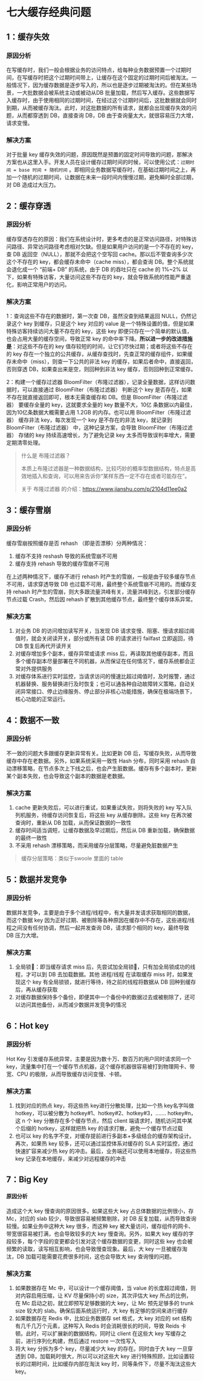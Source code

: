 # 七大缓存经典问题

## 1：缓存失效

### 原因分析

在写缓存时，我们一般会根据业务的访问特点，给每种业务数据预置一个过期时间，在写缓存时把这个过期时间带上，让缓存在这个固定的过期时间后被淘汰。一般情况下，因为缓存数据是逐步写入的，所以也是逐步过期被淘汰的。但在某些场景，一大批数据会被系统主动或被动从DB 批量加载，然后写入缓存。这些数据写入缓存时，由于使用相同的过期时间，在经过这个过期时间后，这批数据就会同时到期，从而被缓存淘汰。此时，对这批数据的所有请求，就都会出现缓存失效的问题，从而都穿透到 DB，直接查询 DB，DB 由于查询量太大，就很容易压力大增，请求变慢。

### 解决方案

对于批量 key 缓存失效的问题，原因既然是预置的固定时间导致的问题，那解决方案也从这里入手。开发人员在设计缓存过期时间的时候，可以使用公式：`过期时间 = base 时间 + 随机时间` 。即相同业务数据写缓存时，在基础过期时间之上，再加一个随机的过期时间，让数据在未来一段时间内慢慢过期，避免瞬时全部过期，对 DB 造成过大压力。



## 2：缓存穿透

### 原因分析

缓存穿透存在的原因：我们在系统设计时，更多考虑的是正常访问路径，对特殊访问路径、异常访问路径考虑相对欠缺。但是如果用户访问的是一个不存在的 key，查 DB 返回空（NULL），那就不会把这个空写回 cache。那以后不管查询多少次这个不存在的 key，都会缓存未命中（cache miss），都会查询 DB。整个系统就会退化成一个 “前端+ DB” 的系统，由于 DB 的吞吐只在 cache 的 1%~2% 以下，如果有特殊访客，大量访问这些不存在的 key，就会导致系统的性能严重退化，影响正常用户的访问。

### 解决方案

1：查询这些不存在的数据时，第一次查 DB，虽然没查到结果返回 NULL，仍然记录这个 key 到缓存，只是这个 key 对应的 value 是一个特殊设置的值，但是如果特殊访客持续访问大量不存在的 key，这些 key 即便只存在一个简单的默认值，也会占用大量的缓存空间，导致正常 key 的命中率下降。**所以进一步的改进措施是**：对这些不存在的 key 值存较短的时间，让它们尽快过期；或者将这些不存在的 key 存在一个独立的公共缓存，从缓存查找时，先查正常的缓存组件，如果缓存未命中（miss），则查一下公共的非法 key 的缓存，如果后者命中，直接返回，否则穿透 DB，如果查出来是空，则回种到非法 key 缓存，否则回种到正常缓存。

2：构建一个缓存过滤器 BloomFilter（布隆过滤器），记录全量数据，这样访问数据时，可以直接通过 BloomFilter（布隆过滤器） 判断这个 key 是否存在，如果不存在就直接返回即可，根本无需查缓存和 DB。但是 BloomFilter（布隆过滤器） 要缓存全量的 key，这就要求全量的 key 数量不大，10亿 条数据以内最佳，因为10亿条数据大概需要占用 1.2GB 的内存。也可以用 BloomFilter（布隆过滤器） 缓存非法 key，每次发现一个 key 是不存在的非法 key，就记录到 BloomFilter（布隆过滤器） 中，这种记录方案，会导致 BloomFilter（布隆过滤器） 存储的 key 持续高速增长，为了避免记录 key 太多而导致误判率增大，需要定期清零处理。

> 什么是 布隆过滤器？
>
> 本质上布隆过滤器是一种数据结构，比较巧妙的概率型数据结构，特点是高效地插入和查询，可以用来告诉你“某样东西一定不存在或者可能存在”。
>
> 关于 布隆过滤器 的介绍：https://www.jianshu.com/p/2104d11ee0a2



## 3：缓存雪崩

### 原因分析

缓存雪崩按照缓存是否 rehash （即是否漂移）分两种情况：

1. 缓存不支持 reshash 导致的系统雪崩不可用
2. 缓存支持 rehash 导致的缓存雪崩不可用

在上述两种情况下，缓存不进行 rehash 时产生的雪崩，一般是由于较多缓存节点不可用，请求穿透导致 DB 也过载不可用，最终整个系统雪崩不可用的。而缓存支持 rehash 时产生的雪崩，则大多跟流量洪峰有关，流量洪峰到达，引发部分缓存节点过载 Crash，然后因 rehash 扩散到其他缓存节点，最终整个缓存体系异常。

### 解决方案

1. 对业务 DB 的访问增加读写开关，当发现 DB 请求变慢、阻塞、慢请求超过阈值时，就会关闭读开关，部分或所有读 DB 的请求进行 failfast 立即返回，待 DB 恢复后再代开读开关
2. 对缓存增加多个副本，缓存异常或请求 miss 后，再读取其他缓存副本，而且多个缓存副本尽量部署在不同机器，从而保证在任何情况下，缓存系统都会正常对外提供服务
3. 对缓存体系进行实时监控，当请求访问的慢速比超过阈值时，及时报警，通过机器替换、服务替换进行及时恢复；也可以通各种自动故障转义策略，自动关闭异常接口、停止边缘服务、停止部分非核心功能措施，确保在极端场景下，核心功能的正常运行。



## 4：数据不一致

### 原因分析

不一致的问题大多跟缓存更新异常有关。比如更新 DB 后，写缓存失败，从而导致缓存中存在老数据。另外，如果系统采用一致性 Hash 分布，同时采用 rehash 自动漂移策略，在节点多次上下线之后，也会产生脏数据。缓存有多个副本时，更新某个副本失败，也会导致这个副本的数据是老数据。

### 解决方案

1. cache 更新失败后，可以进行重试，如果重试失败，则将失败的 key 写入队列机服务，待缓存访问恢复后，将这些 key 从缓存删除。这些 key 在再次被查询时，重新从 DB 加载，从而保证数据的一致性
2. 缓存时间适当调短，让缓存数据及早过期后，然后从 DB 重新加载，确保数据的最终一致性
3. 不采用 rehash 漂移策略，而采用缓存分层策略，尽量避免脏数据产生

> 缓存分层策略：类似于swoole 里面的 table



## 5：数据并发竞争

### 原因分析

数据并发竞争，主要是由于多个进程/线程中，有大量并发请求获取相同的数据，而这个数据 key 因为正好过期、被剔除等各种原因在缓存中不存在，这些进程/线程之间没有任何协调，然后一起并发查询 DB，请求那个相同的 key，最终导致 DB 压力大增。

### 解决方案

1. 全局锁🔐：即当缓存请求 miss 后，先尝试加全局锁🔐，只有加全局锁成功的线程，才可以到 DB  去加载数据。其他 进程/线程 在读取缓存 miss 时，如果发现这个 key 有全局锁锁，就进行等待，待之前的线程将数据从 DB 回种到缓存后，再从缓存获取
2. 对缓存数据保持多个备份，即便其中一个备份中的数据过去或被剔除了，还可以访问其他备份，从而减少数据并发竞争的情况



## 6：Hot key

### 原因分析

Hot Key 引发缓存系统异常，主要是因为数十万、数百万的用户同时请求同一个 key，流量集中打在一个缓存节点机器，这个缓存机器很容易被打到物理网卡、带宽、CPU 的极限，从而导致缓存访问变慢、卡顿。

### 解决方案

1. 找到对应的热点 key，将这些热 key进行分散处理，比如一个热 key名字叫做 hotkey，可以被分散为 hotkey#1、hotkey#2、hotkey#3，……. hotkey#n，这 n 个 key 分散存在多个缓存节点，然后 client 端请求时，随机访问其中某个后缀的 hotkey，这样就把热 key 的请求打散，避免一个缓存节点过载
2. 也可以 key 的名字不变，对缓存提前进行多副本+多级结合的缓存架构设计。再次，如果热 key 较多，还可以通过监控体系对缓存的 SLA 实时监控，通过快速扩容来减少热 key 的冲击。最后，业务端还可以使用本地缓存，将这些热 key 记录在本地缓存，来减少对远程缓存的冲击



## 7：Big Key

#### 原因分析

造成这个大 key 慢查询的原因很多。如果这些大 key 占总体数据的比例很小，存Mc，对应的 slab 较少，导致很容易被频繁剔除，对 DB 反复加载，从而导致查询较慢。如果业务中这种大 key 很多，而这种 key 被大量访问，缓存组件的网卡、带宽很容易被打满，也会导致较多的大 key 慢查询。另外，如果大 key 缓存的字段较多，每个字段的变更都会引发对这个缓存数据的变更，同时这些 key 也会被频繁的读取，读写相互影响，也会导致慢查现象。最后，大 key 一旦被缓存淘汰，DB 加载可能需要花费很多时间，这也会导致大 key 查询慢的问题。

### 解决方案

1. 如果数据存在 Mc 中，可以设计一个缓存阈值，当 value 的长度超过阈值，则对内容启用压缩，让 KV 尽量保持小的 size，其次评估大 key 所占的比例，在 Mc 启动之初，就立即预写足够数据的大 key，让 Mc 预先足够多的 trunk size 较大的 slab。确保后面系统运行时，大 key 有足够的空间来进行缓存
2. 如果数据存在 Redis 中，比如业务数据存 set 格式，大 key 对应的 set 结构有几千几万个元素，这种写入 Redis 时会消耗很长的时间，导致 Reids 卡顿。此时，可以扩展新的数据结构，同时让 client 在这些大 key 写缓存之前，进行序列化构建，然后通过 restore 一次性写入
3. 将大 key 分拆为多个 key，尽量减少大 key 的存在。同时由于大 key 一旦穿透到 DB，加载耗时很大，所以可以对这些大 key 进行特殊照顾，比如设置较长的过期时间，比如缓存内部在淘汰 key 时，同等条件下，尽量不淘汰这些大 key。
